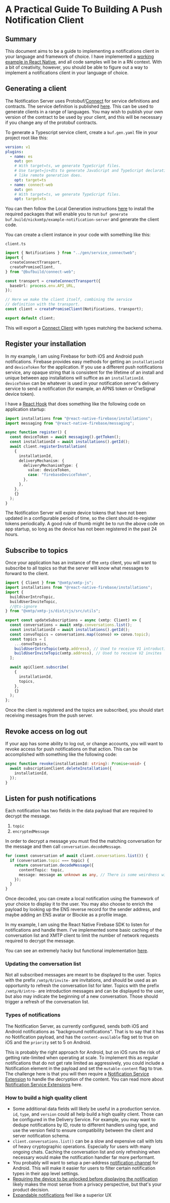 # A Practical Guide To Building A Push Notification Client

## Summary

This document aims to be a guide to implementing a notifications client in your language and framework of choice. I have implemented a [working example in React Native](https://github.com/xmtp/example-chat-react-native/pull/6), and all code samples will be in a RN context. With a bit of creativity, however, you should be able to figure out a way to implement a notifications client in your language of choice.

## Generating a client

The Notification Server uses Protobuf/[Connect](https://connect.build/docs/introduction) for service definitions and contracts. The service definition is published [here](https://buf.build/nickxmtp/example-notification-server/docs/main:notifications.v1). This can be used to generate clients in a range of languages. You may wish to publish your own version of the contract to be used by your client, and this will be necessary if you change any of the protobuf contracts.

To generate a Typescript service client, create a `buf.gen.yaml` file in your project root like this:

```yaml
version: v1
plugins:
  - name: es
    out: gen
    # With target=ts, we generate TypeScript files.
    # Use target=js+dts to generate JavaScript and TypeScript declaration files
    # like remote generation does.
    opt: target=ts
  - name: connect-web
    out: gen
    # With target=ts, we generate TypeScript files.
    opt: target=ts
```

You can then follow the Local Generation instructions [here](https://connect.build/docs/web/generating-code#local-generation) to install the required packages that will enable you to run `buf generate buf.build/nickxmtp/example-notification-server` and generate the client code.

You can create a client instance in your code with something like this:

`client.ts`

```ts
import { Notifications } from "../gen/service_connectweb";
import {
  createConnectTransport,
  createPromiseClient,
} from "@bufbuild/connect-web";

const transport = createConnectTransport({
  baseUrl: process.env.API_URL,
});

// Here we make the client itself, combining the service
// definition with the transport.
const client = createPromiseClient(Notifications, transport);

export default client;
```

This will export a [Connect Client](https://connect.build/docs/web/using-clients#promises) with types matching the backend schema.

## Register your installation

In my example, I am using Firebase for both iOS and Android push notifications. Firebase provides easy methods for getting an `installationId` and `deviceToken` for the application. If you use a different push notifications service, any opaque string that is consistent for the lifetime of an install and unique between app installations will suffice as an `installationId`. `deviceToken` can be whatever is used in your notification server's delivery service to send a notification (for example, an APNS token or OneSignal device token).

I have a [React Hook](https://github.com/xmtp/example-chat-react-native/blob/nm/add-firebase/hooks/useRegister.ts#L26) that does something like the following code on application startup:

```ts
import installations from "@react-native-firebase/installations";
import messaging from "@react-native-firebase/messaging";

async function register() {
  const deviceToken = await messaging().getToken();
  const installationId = await installations().getId();
  await client.registerInstallation(
    {
      installationId,
      deliveryMechanism: {
        deliveryMechanismType: {
          value: deviceToken,
          case: "firebaseDeviceToken",
        },
      },
    },
    {}
  );
}
```

The Notification Server will expire device tokens that have not been updated in a configurable period of time, so the client should re-register tokens periodically. A good rule of thumb might be to run the above code on app startup, so long as the device has not been registered in the past 24 hours.

## Subscribe to topics

Once your application has an instance of the `xmtp` client, you will want to subscribe to all topics so that the server will know what messages to forward to the client.

```ts
import { Client } from "@xmtp/xmtp-js";
import installations from "@react-native-firebase/installations";
import {
  buildUserIntroTopic,
  buildUserInviteTopic,
  //@ts-ignore
} from "@xmtp/xmtp-js/dist/cjs/src/utils";

export const updateSubscriptions = async (xmtp: Client) => {
  const conversations = await xmtp.conversations.list();
  const installationId = await installations().getId();
  const convoTopics = conversations.map((convo) => convo.topic);
  const topics = [
    ...convoTopics,
    buildUserIntroTopic(xmtp.address), // Used to receive V1 introductions
    buildUserInviteTopic(xmtp.address), // Used to receive V2 invites
  ];

  await apiClient.subscribe(
    {
      installationId,
      topics,
    },
    {}
  );
};
```

Once the client is registered and the topics are subscribed, you should start receiving messages from the push server.

## Revoke access on log out

If your app has some ability to log out, or change accounts, you will want to revoke access for push notifications on that action. This can be accomplished with something like the following code:

```ts
async function revoke(installationId: string): Promise<void> {
  await subscriptionClient.deleteInstallation({
    installationId,
  });
}
```

## Listen for push notifications

Each notification has two fields in the data payload that are required to decrypt the message.

1. `topic`
2. `encryptedMessage`

In order to decrypt a message you must find the matching conversation for the message and then call `conversation.decodeMessage`.

```ts
for (const conversation of await client.conversations.list()) {
  if (conversation.topic === topic) {
    return conversation.decodeMessage({
      contentTopic: topic,
      message: message as unknown as any, // There is some weirdness with the generated types here
    });
  }
}
```

Once decoded, you can create a local notification using the framework of your choice to display it to the user. You may also choose to enrich the payload by looking up the ENS reverse record for the sender address, and maybe adding an ENS avatar or Blockie as a profile image.

In my example, I am using the React Native Firebase SDK to listen for notifications and handle them. I've implemented some basic caching of the conversation list and XMTP client to limit the number of network requests required to decrypt the message.

You can see an extremely hacky but functional implementation [here](https://github.com/xmtp/example-chat-react-native/blob/nm/add-firebase/lib/notifications.ts).

### Updating the conversation list

Not all subscribed messages are meant to be displayed to the user. Topics with the prefix `/xmtp/0/invite-` are invitations, and should be used as an opportunity to refresh the conversation list for later. Topics with the prefix `/xmtp/0/intro-` are introduction messages and can be displayed to the user, but also may indicate the beginning of a new conversation. Those should trigger a refresh of the conversation list.

### Types of notifications

The Notification Server, as currently configured, sends both iOS and Android notifications as "background notifications". That is to say that it has no Notification payload, and has the `content-available` flag set to true on iOS and the `priority` set to 5 on Android.

This is probably the right approach for Android, but on iOS runs the risk of getting rate-limited when operating at scale. To implement this as regular notifications that do not get rate limited as aggressively, you could include a Notification element in the payload and set the `mutable-content` flag to true. The challenge here is that you will then require a [Notification Service Extension](https://developer.apple.com/documentation/usernotifications/modifying_content_in_newly_delivered_notifications) to handle the decryption of the content. You can read more about [Notification Service Extensions](https://www.strv.com/blog/app-extensions-introduction-to-notification-service-engineering) here.

### How to build a high quality client

- Some additional data fields will likely be useful in a production service. `id`, `type`, and `version` could all help build a high quality client. Those can be configured in the Delivery Service. For example, you may want to dedupe notifications by ID, route to different handlers using type, and use the version field to ensure compatibility between the client and server notification schema.
- `client.conversations.list()` can be a slow and expensive call with lots of heavy cryptographic operations. Especially for users with many ongoing chats. Caching the conversation list and only refreshing when necessary would make the notification handler far more performant.
- You probably will want to setup a per-address [notification channel](https://developer.android.com/develop/ui/views/notifications/channels&sa=D&source=docs&ust=1670358576222497&usg=AOvVaw0Iw1wSN2CR-pPhCX5tCLQF) for Android. This will make it easier for users to filter certain notification types in their app level settings.
- [Requiring the device to be unlocked before displaying the notification](https://developer.android.com/develop/ui/views/notifications#ActionsRequireUnlockedDevice) likely makes the most sense from a privacy perspective, but that's your product decision.
- [Expandable notifications](https://developer.android.com/develop/ui/views/notifications/expanded) feel like a superior UX
